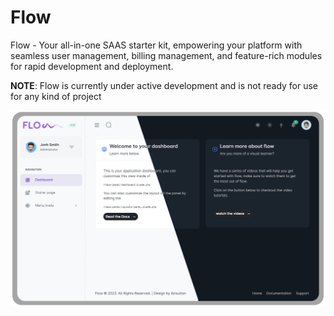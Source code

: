 # Flow

Flow - Your all-in-one SAAS starter kit, empowering your platform with seamless user management, billing management, and feature-rich modules for rapid development and deployment.

**NOTE**: Flow is currently under active development and is not ready for use for any kind of project

<img src="https://raw.githubusercontent.com/ibnsultan/flow/8bbb403b537ca99ff7a602e1dc6eab5802c8d6a1/storage/uploads/brand/banner.svg">